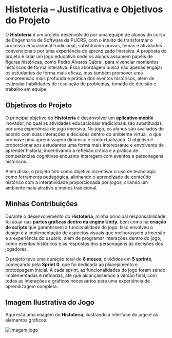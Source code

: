 # Histoteria – Justificativa e Objetivos do Projeto

O **Histoteria** é um projeto desenvolvido por uma equipe de alunos do curso de Engenharia de Software da PUCRS, com o intuito de transformar o processo educacional tradicional, substituindo provas, temas e atividades convencionais por uma experiência de aprendizado imersiva. A proposta do projeto é criar um jogo educativo onde os alunos assumem papéis de figuras históricas, como Pedro Álvares Cabral, para vivenciar momentos históricos de forma interativa. Essa abordagem busca não apenas engajar os estudantes de forma mais eficaz, mas também promover uma compreensão mais profunda e prática dos eventos históricos, além de estimular habilidades de resolução de problemas, tomada de decisão e trabalho em equipe.

## Objetivos do Projeto

O principal objetivo do **Histoteria** é desenvolver um **aplicativo mobile** inovador, no qual as atividades educacionais tradicionais são substituídas por uma experiência de jogo imersiva. No jogo, os alunos são avaliados de acordo com suas interações e decisões dentro do ambiente virtual, o que promove uma aprendizagem dinâmica e contextualizada. O objetivo é proporcionar aos estudantes uma forma mais interessante e envolvente de aprender história, incentivando a reflexão crítica e a prática de competências cognitivas enquanto interagem com eventos e personagens históricos.

Além disso, o projeto tem como objetivo incentivar o uso de tecnologia como ferramenta pedagógica, alinhando o aprendizado de conteúdo histórico com a interatividade proporcionada por jogos, criando um ambiente mais atrativo e menos tradicional.

## Minhas Contribuições

Durante o desenvolvimento do **Histoteria**, minha principal responsabilidade foi atuar nas **partes gráficas dentro da engine Unity**, bem como na **criação de scripts** que garantissem a funcionalidade do jogo. Isso envolveu o design e a implementação de aspectos visuais que melhorassem a imersão e a experiência do usuário, além de programar interações dentro do jogo, como eventos históricos e as respostas dos personagens às decisões dos jogadores.

O projeto teve uma duração total de **6 meses**, divididos em **5 sprints**, começando pela **Sprint 0**, que foi dedicada ao planejamento e prototipagem inicial. A cada sprint, as funcionalidades do jogo foram sendo implementadas e refinadas, até que alcançássemos a versão final, com todas as interações e gráficos necessários para uma experiência de aprendizagem completa.

## Imagem Ilustrativa do Jogo

Aqui está uma imagem do **Histoteria**, ilustrando a interface do jogo e os elementos gráficos:


![imagem jogo](https://github.com/user-attachments/assets/92fcae07-0e7a-44e1-a018-b8e18b93ce9a)
